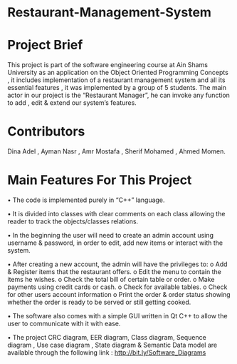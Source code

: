 # Restaurant-Management-System
# Project Brief
This project is part of the software engineering course at Ain Shams University as an application on the Object Oriented Programming Concepts , it includes implementation of a restaurant management system and all its essential  features , it was implemented by a group of 5 students.
The main actor in our project is the “Restaurant Manager”, he can invoke any function to add , edit & extend our system’s features.
# Contributors
Dina Adel , Ayman Nasr , Amr Mostafa , Sherif Mohamed , Ahmed Momen.
# Main Features For This Project
•	The code is implemented purely in “C++” language.

•	It is divided into classes with clear comments on each class allowing the reader to track the objects/classes relations.

•	In the beginning the user will need to create an admin account using username & password, in order to edit, add new items or interact with the system.


•	After creating a new account, the admin will have the privileges to:
  o	Add & Register items that the restaurant offers.
  o	Edit the menu to contain the items he wishes.
  o	Check the total bill of certain table or order.
  o	Make payments using credit cards or cash.
  o	Check for available tables.
  o	Check for other users account information
  o	Print the order & order status showing whether the order is ready to be served or still getting cooked.

•	The software also comes with a simple GUI written in Qt C++ to allow the user to communicate with it with ease.

•	The project CRC diagram, EER diagram, Class diagram, Sequence diagram , Use case diagram , State diagram & Semantic Data model are available through the following link :
http://bit.ly/Software_Diagrams
